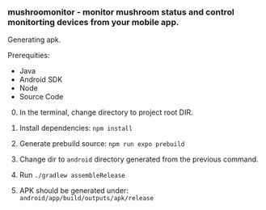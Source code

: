 ### mushroomonitor - monitor mushroom status and control monitorting devices from your mobile app.

Generating apk.

Prerequities:

- Java
- Android SDK
- Node
- Source Code

0. In the terminal, change directory to project root DIR.

1. Install dependencies: `npm install`

2. Generate prebuild source: `npm run expo prebuild`

3. Change dir to `android` directory generated from the previous command.

4. Run `./gradlew assembleRelease`

5. APK should be generated under: `android/app/build/outputs/apk/release`
